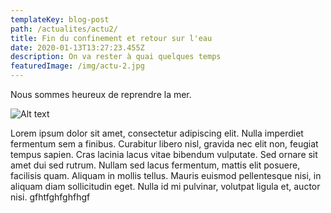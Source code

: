 ```yaml
---
templateKey: blog-post
path: /actualites/actu2/
title: Fin du confinement et retour sur l'eau
date: 2020-01-13T13:27:23.455Z
description: On va rester à quai quelques temps
featuredImage: /img/actu-2.jpg
---
```

Nous sommes heureux de reprendre la mer.

![Alt text](/img/catamaran.jpg "Image title")

Lorem ipsum dolor sit amet, consectetur adipiscing elit. Nulla imperdiet fermentum sem a finibus. Curabitur libero nisl, gravida nec elit non, feugiat tempus sapien. Cras lacinia lacus vitae bibendum vulputate. Sed ornare sit amet dui sed rutrum. Nullam sed lacus fermentum, mattis elit posuere, facilisis quam. Aliquam in mollis tellus. Mauris euismod pellentesque nisi, in aliquam diam sollicitudin eget. Nulla id mi pulvinar, volutpat ligula et, auctor nisi. gfhtfghfghfhgf
